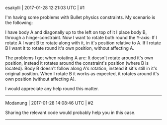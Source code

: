 esakylli | 2017-01-28 12:21:03 UTC | #1

I'm having some problems with Bullet physics constraints.
My scenario is the following:

I have body A and diagonally up to the left on top of it I place body B, through a hinge-constraint.
Now I want to rotate both round the Y-axis:
If I rotate A I want B to rotate along with it, in it's position relative to A.
If I rotate B I want it to rotate round it's own position, without affecting A.

The problems I got when rotating A are:
It doesn't rotate around it's own position, instead it rotates around the constraint's position (where B is located).
Body B doesn't follow along A's rotation, instead it sit's still in it's original position.
When I rotate B it works as expected, it rotates around it's own position (without affecting A).

I would appreciate any help round this matter.

-------------------------

Modanung | 2017-01-28 14:08:46 UTC | #2

Sharing the relevant code would probably help you in this case.

-------------------------

